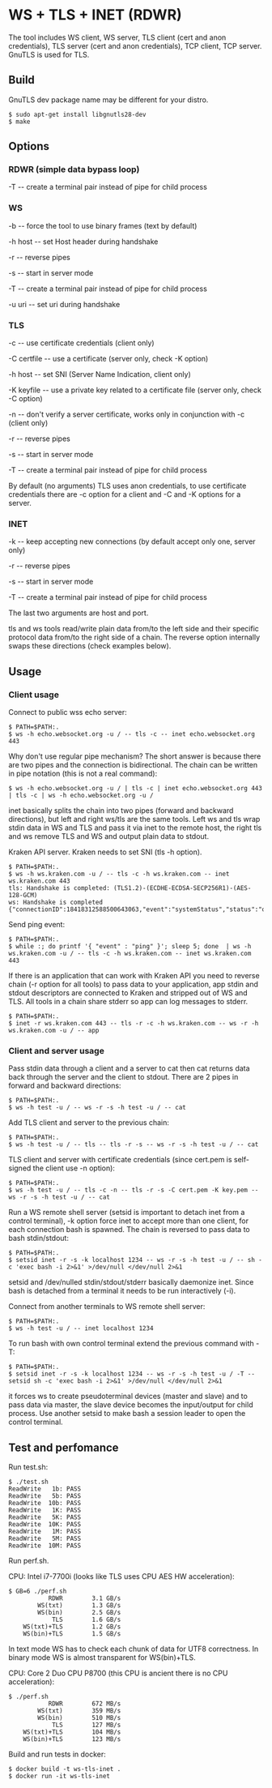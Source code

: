 # WS + TLS + INET (RDWR)

The tool includes WS client, WS server, TLS client (cert and anon credentials), TLS server (cert and anon credentials), TCP client, TCP server. GnuTLS is used for TLS.

## Build

GnuTLS dev package name may be different for your distro.

```
$ sudo apt-get install libgnutls28-dev
$ make
```

## Options

### RDWR (simple data bypass loop)

-T -- create a terminal pair instead of pipe for child process


### WS

-b -- force the tool to use binary frames (text by default) 

-h host -- set Host header during handshake

-r -- reverse pipes

-s -- start in server mode

-T -- create a terminal pair instead of pipe for child process

-u uri -- set uri during handshake


### TLS

-c -- use certificate credentials (client only) 

-C certfile -- use a certificate (server only, check -K option)

-h host -- set SNI (Server Name Indication, client only)

-K keyfile -- use a private key related to a certificate file (server only, check -C option)

-n -- don't verify a server certificate, works only in conjunction with -c (client only)

-r -- reverse pipes

-s -- start in server mode

-T -- create a terminal pair instead of pipe for child process

By default (no arguments) TLS uses anon credentials, to use certificate credentials there are -c option for a client and -C and -K options for a server.


### INET

-k -- keep accepting new connections (by default accept only one, server only)

-r -- reverse pipes

-s -- start in server mode

-T -- create a terminal pair instead of pipe for child process


The last two arguments are host and port.


tls and ws tools read/write plain data from/to the left side and their specific protocol data from/to the right side of a chain. The reverse option internally swaps these directions (check examples below).

## Usage

### Client usage

Connect to public wss echo server:

```
$ PATH=$PATH:.
$ ws -h echo.websocket.org -u / -- tls -c -- inet echo.websocket.org 443

```

Why don't use regular pipe mechanism? The short answer is because there are two pipes and the connection is bidirectional. The chain can be written in pipe notation (this is not a real command):

```
$ ws -h echo.websocket.org -u / | tls -c | inet echo.websocket.org 443 | tls -c | ws -h echo.websocket.org -u /
```
inet basically splits the chain into two pipes (forward and backward directions), but left and right ws/tls are the same tools. Left ws and tls wrap stdin data in WS and TLS and pass it via inet to the remote host, the right tls and ws remove TLS and WS and output plain data to stdout.


Kraken API server. Kraken needs to set SNI (tls -h option).

```
$ PATH=$PATH:.
$ ws -h ws.kraken.com -u / -- tls -c -h ws.kraken.com -- inet ws.kraken.com 443
tls: Handshake is completed: (TLS1.2)-(ECDHE-ECDSA-SECP256R1)-(AES-128-GCM)
ws: Handshake is completed
{"connectionID":18418312588500643063,"event":"systemStatus","status":"online","version":"1.6.0"}

```

Send ping event:

```
$ PATH=$PATH:.
$ while :; do printf '{ "event" : "ping" }'; sleep 5; done  | ws -h ws.kraken.com -u / -- tls -c -h ws.kraken.com -- inet ws.kraken.com 443

```

If there is an application that can work with Kraken API you need to reverse chain (-r option for all tools) to pass data to your application, app stdin and stdout descriptors are connected to Kraken and stripped out of WS and TLS. All tools in a chain share stderr so app can log messages to stderr.

```
$ PATH=$PATH:.
$ inet -r ws.kraken.com 443 -- tls -r -c -h ws.kraken.com -- ws -r -h ws.kraken.com -u / -- app

```

### Client and server usage

Pass stdin data through a client and a server to cat then cat returns data back through the server and the client to stdout. There are 2 pipes in forward and backward directions:

```
$ PATH=$PATH:.
$ ws -h test -u / -- ws -r -s -h test -u / -- cat
```

Add TLS client and server to the previous chain:
```
$ PATH=$PATH:.
$ ws -h test -u / -- tls -- tls -r -s -- ws -r -s -h test -u / -- cat
```

TLS client and server with certificate credentials (since cert.pem is self-signed the client use -n option):
```
$ PATH=$PATH:.
$ ws -h test -u / -- tls -c -n -- tls -r -s -C cert.pem -K key.pem -- ws -r -s -h test -u / -- cat
```


Run a WS remote shell server (setsid is important to detach inet from a control terminal), -k option force inet to accept more than one client, for each connection bash is spawned. The chain is reversed to pass data to bash stdin/stdout:

```
$ PATH=$PATH:.
$ setsid inet -r -s -k localhost 1234 -- ws -r -s -h test -u / -- sh -c 'exec bash -i 2>&1' >/dev/null </dev/null 2>&1
```

setsid and /dev/nulled stdin/stdout/stderr basically daemonize inet. Since bash is detached from a terminal it needs to be run interactively (-i).

Connect from another terminals to WS remote shell server:
```
$ PATH=$PATH:.
$ ws -h test -u / -- inet localhost 1234
```

To run bash with own control terminal extend the previous command with -T:
```
$ PATH=$PATH:.
$ setsid inet -r -s -k localhost 1234 -- ws -r -s -h test -u / -T -- setsid sh -c 'exec bash -i 2>&1' >/dev/null </dev/null 2>&1
```

it forces ws to create pseudoterminal devices (master and slave) and to pass data via master, the slave device becomes the input/output for child process. Use another setsid to make bash a session leader to open the control terminal.


## Test and perfomance

Run test.sh:

```
$ ./test.sh 
ReadWrite   1b: PASS
ReadWrite   5b: PASS
ReadWrite  10b: PASS
ReadWrite   1K: PASS
ReadWrite   5K: PASS
ReadWrite  10K: PASS
ReadWrite   1M: PASS
ReadWrite   5M: PASS
ReadWrite  10M: PASS

```

Run perf.sh.

CPU: Intel i7-7700i (looks like TLS uses CPU AES HW acceleration):

```
$ GB=6 ./perf.sh 
           RDWR        3.1 GB/s
        WS(txt)        1.3 GB/s
        WS(bin)        2.5 GB/s
            TLS        1.6 GB/s
    WS(txt)+TLS        1.2 GB/s
    WS(bin)+TLS        1.5 GB/s
```
In text mode WS has to check each chunk of data for UTF8 correctness. In binary mode WS is almost transparent for WS(bin)+TLS.


CPU: Core 2 Duo CPU P8700 (this CPU is ancient there is no CPU acceleration):

```
$ ./perf.sh 
           RDWR        672 MB/s
        WS(txt)        359 MB/s
        WS(bin)        510 MB/s
            TLS        127 MB/s
    WS(txt)+TLS        104 MB/s
    WS(bin)+TLS        123 MB/s
```


Build and run tests in docker:

```
$ docker build -t ws-tls-inet .
$ docker run -it ws-tls-inet
```


